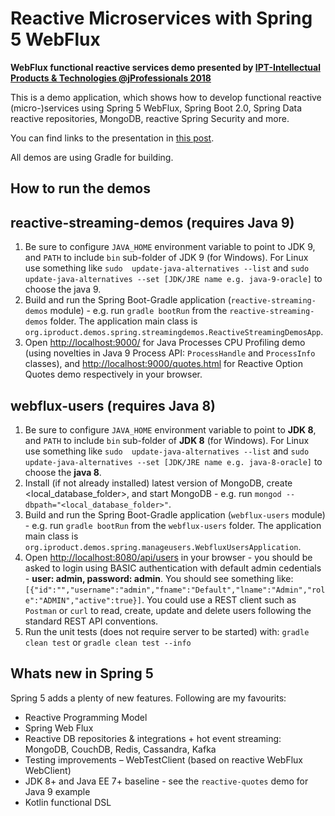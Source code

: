 # Reactive Microservices with Spring 5 WebFlux

**WebFlux functional reactive services demo presented by [IPT-Intellectual Products & Technologies @jProfessionals 2018](http://iproduct.org/en/presentation-winter-edition-2018-jprofessionals/)**

This is a demo application, which shows how to develop functional reactive (micro-)services using Spring 5 WebFlux, Spring Boot 2.0, Spring Data reactive repositories, MongoDB, reactive Spring Security and more.

You can find links to the presentation in [this post](https://www.slideshare.net/Trayan_Iliev/microservices-with-spring-5-webflux-jprofessionals).

All demos are using Gradle for building.

## How to run the demos

## reactive-streaming-demos (requires Java 9)

1. Be sure to configure `JAVA_HOME` environment variable to point to JDK 9, and `PATH` to include `bin` sub-folder of JDK 9 (for Windows). For Linux use something like `sudo  update-java-alternatives --list` and `sudo  update-java-alternatives --set [JDK/JRE name e.g. java-9-oracle]` to choose the java 9.
2. Build and run the Spring Boot-Gradle application (`reactive-streaming-demos` module) - e.g. run `gradle bootRun` from the `reactive-streaming-demos` folder. The application main class is `org.iproduct.demos.spring.streamingdemos.ReactiveStreamingDemosApp`.
3. Open [http://localhost:9000/](http://localhost:9000/) for Java Processes CPU Profiling demo (using novelties in Java 9 Process API:  `ProcessHandle` and `ProcessInfo` classes), and [http://localhost:9000/quotes.html](http://localhost:9000/quotes.html) for Reactive Option Quotes demo respectively in your browser.

## webflux-users (requires Java 8)

1. Be sure to configure `JAVA_HOME` environment variable to point to **JDK 8**, and `PATH` to include `bin` sub-folder of **JDK 8** (for Windows). For Linux use something like `sudo  update-java-alternatives --list` and `sudo  update-java-alternatives --set [JDK/JRE name e.g. java-8-oracle]` to choose the **java 8**.
2. Install (if not already installed) latest version of MongoDB, create <local_database_folder>, and start MongoDB - e.g. run `mongod --dbpath="<local_database_folder>"`.
3. Build and run the Spring Boot-Gradle application (`webflux-users` module) - e.g. run `gradle bootRun` from the `webflux-users` folder. The application main class is `org.iproduct.demos.spring.manageusers.WebfluxUsersApplication`.
4. Open [http://localhost:8080/api/users](http://localhost:8080/api/users) in your browser - you should be asked to login using BASIC authentication with default admin cedentials - **user: admin, password: admin**. You should see something like: 
`[{"id":"","username":"admin","fname":"Default","lname":"Admin","role":"ADMIN","active":true}]`. You could use a REST client such as `Postman` or `curl` to read, create, update and delete users following the standard REST API conventions.
5. Run the unit tests (does not require server to be started) with: `gradle clean test` or `gradle clean test --info`

## Whats new in Spring 5

Spring 5 adds a plenty of new features. Following are my favourits:
- Reactive Programming Model
- Spring Web Flux
- Reactive DB repositories & integrations + hot event streaming: MongoDB, CouchDB, Redis, Cassandra, Kafka
- Testing improvements – WebTestClient (based on reactive WebFlux WebClient)
- JDK 8+ and Java EE 7+ baseline - see the `reactive-quotes` demo for Java 9 example
- Kotlin functional DSL
